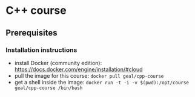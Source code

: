 # C++ course

## Prerequisites

### Installation instructions

- install Docker (community edition): https://docs.docker.com/engine/installation/#cloud
- pull the image for this course: `docker pull geal/cpp-course`
- get a shell inside the image: `docker run -t -i -v $(pwd):/opt/course geal/cpp-course /bin/bash`
